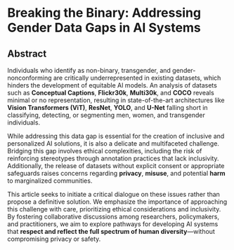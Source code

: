 # Breaking the Binary: Addressing Gender Data Gaps in AI Systems

## Abstract

Individuals who identify as non-binary, transgender, and gender-nonconforming are critically underrepresented in existing datasets, which hinders the development of equitable AI models. An analysis of datasets such as **Conceptual Captions**, **Flickr30k**, **Multi30k**, and **COCO** reveals minimal or no representation, resulting in state-of-the-art architectures like **Vision Transformers (ViT)**, **ResNet**, **YOLO**, and **U-Net** falling short in classifying, detecting, or segmenting men, women, and transgender individuals.

While addressing this data gap is essential for the creation of inclusive and personalized AI solutions, it is also a delicate and multifaceted challenge. Bridging this gap involves ethical complexities, including the risk of reinforcing stereotypes through annotation practices that lack inclusivity. Additionally, the release of datasets without explicit consent or appropriate safeguards raises concerns regarding **privacy**, **misuse**, and potential **harm** to marginalized communities.

This article seeks to initiate a critical dialogue on these issues rather than propose a definitive solution. We emphasize the importance of approaching this challenge with care, prioritizing ethical considerations and inclusivity. By fostering collaborative discussions among researchers, policymakers, and practitioners, we aim to explore pathways for developing AI systems that **respect and reflect the full spectrum of human diversity**—without compromising privacy or safety.
